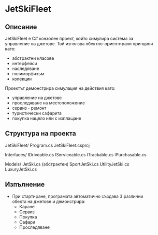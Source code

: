 # JetSkiFleet 

## Описание
JetSkiFleet е C# конзолен проект, който симулира система за управление на джетове. Той използва обектно-ориентирани принципи като:
- абстрактни класове
- интерфейси
- наследяване
- полиморфизъм
- колекции

Проектът демонстрира симулация на действия като:
- управление на джетове
- проследяване на местоположение
- сервиз - ремонт
- туристически сафарита
- покупка нацяло или с изплащане

## Структура на проекта


JetSkiFleet/
Program.cs
JetSkiFleet.csproj
 
Interfaces/
IDriveable.cs
IServiceable.cs
ITrackable.cs
IPurchasable.cs

Models/
JetSki.cs (абстрактен)
SportJetSki.cs
UtilityJetSki.cs
LuxuryJetSki.cs




## Изпълнение

- При стартиране, програмата автоматично създава 3 различни обекта на джетове и демонстрира:
  - Каране
  - Сервиз
  - Покупка
  - Сафари
  - Проследяване

